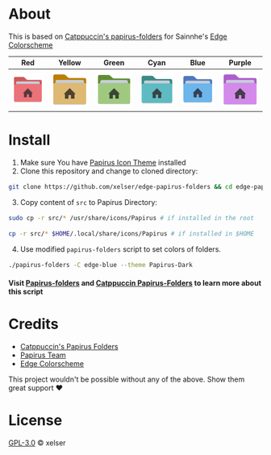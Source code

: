 # About
This is based on [Catppuccin's papirus-folders](https://github.com/catppuccin/papirus-folders) for Sainnhe's [Edge Colorscheme](https://github.com/sainnhe/edge)

| Red | Yellow | Green | Cyan | Blue | Purple |
|:---:|:------:|:-----:|:----:|:----:|:------:|
|![Red](src/64x64/places/user-edge-red-home.svg)|![Yellow](src/64x64/places/user-edge-yellow-home.svg)|![Green](src/64x64/places/user-edge-green-home.svg)|![Cyan](src/64x64/places/user-edge-cyan-home.svg)|![Blue](src/64x64/places/user-edge-blue-home.svg)|![Purple](src/64x64/places/user-edge-purple-home.svg)|

# Install
1. Make sure You have [Papirus Icon Theme](https://github.com/PapirusDevelopmentTeam/papirus-icon-theme) installed
2. Clone this repository and change to cloned directory:

```sh
git clone https://github.com/xelser/edge-papirus-folders && cd edge-papirus-folders
```
3. Copy content of `src` to Papirus Directory:
```sh
sudo cp -r src/* /usr/share/icons/Papirus # if installed in the root
```
```sh
cp -r src/* $HOME/.local/share/icons/Papirus # if installed in $HOME
```
4. Use modified `papirus-folders` script to set colors of folders.
```sh
./papirus-folders -C edge-blue --theme Papirus-Dark
```
#### Visit [Papirus-folders](https://github.com/PapirusDevelopmentTeam/papirus-folders) and [Catppuccin Papirus-Folders](https://github.com/catppuccin/papirus-folders) to learn more about this script

# Credits
- [Catppuccin's Papirus Folders](https://github.com/catppuccin/papirus-folders)
- [Papirus Team](https://github.com/PapirusDevelopmentTeam)
- [Edge Colorscheme](https://github.com/sainnhe/edge)

This project wouldn't be possible without any of the above. Show them great support :heart:

# License
[GPL-3.0](./LICENSE) © xelser
